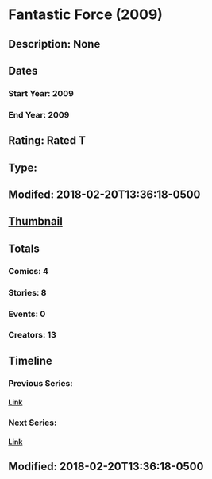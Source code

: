 # Fantastic Force (2009)
## Description: None
## Dates
### Start Year: 2009
### End Year: 2009
## Rating: Rated T
## Type: 
## Modifed: 2018-02-20T13:36:18-0500
## [Thumbnail](http://i.annihil.us/u/prod/marvel/i/mg/9/d0/5a8c6a841a7f9.jpg)
## Totals
### Comics: 4
### Stories: 8
### Events: 0
### Creators: 13
## Timeline
### Previous Series: 
#### [Link]()
### Next Series: 
#### [Link]()
## Modified: 2018-02-20T13:36:18-0500